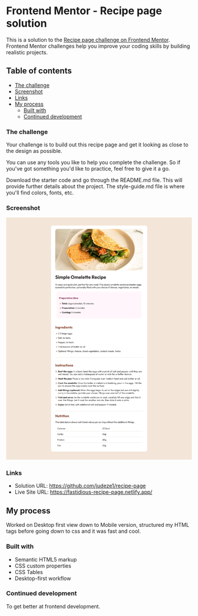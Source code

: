 # Frontend Mentor - Recipe page solution

This is a solution to the [Recipe page challenge on Frontend Mentor](https://www.frontendmentor.io/challenges/recipe-page-KiTsR8QQKm). Frontend Mentor challenges help you improve your coding skills by building realistic projects.

## Table of contents
  - [The challenge](#the-challenge)
  - [Screenshot](#screenshot)
  - [Links](#links)
- [My process](#my-process)
  - [Built with](#built-with)
  - [Continued development](#continued-development)


### The challenge

Your challenge is to build out this recipe page and get it looking as close to the design as possible.

You can use any tools you like to help you complete the challenge. So if you've got something you'd like to practice, feel free to give it a go.

Download the starter code and go through the README.md file. This will provide further details about the project. The style-guide.md file is where you'll find colors, fonts, etc.

### Screenshot

![](./Frontend-Mentor-Recipe-Page.png)

### Links

- Solution URL: https://github.com/judeze1/recipe-page
- Live Site URL: https://fastidious-recipe-page.netlify.app/

## My process
Worked on Desktop first view down to Mobile version, structured my HTML tags before going down to css and it was fast and cool.

### Built with
- Semantic HTML5 markup
- CSS custom properties
- CSS Tables
- Desktop-first workflow

### Continued development
To get better at frontend development.
